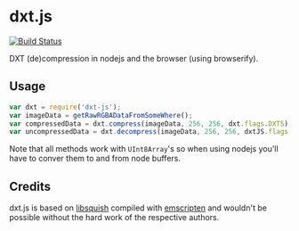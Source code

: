 # dxt.js

[![Build Status](https://travis-ci.org/icewind1991/dxt.js.svg?branch=master)](https://travis-ci.org/icewind1991/dxt.js)

DXT (de)compression in nodejs and the browser (using browserify).

## Usage

```js
var dxt = require('dxt-js');
var imageData = getRawRGBADataFromSomeWhere();
var compressedData = dxt.compress(imageData, 256, 256, dxt.flags.DXT5); // assumes 256x256 image
var uncompressedData = dxt.decompress(imageData, 256, 256, dxtJS.flags.DXT5);
```

Note that all methods work with `UInt8Array`'s so when using nodejs you'll have to conver them to and from node buffers.

## Credits

dxt.js is based on [libsquish](https://sourceforge.net/projects/libsquish/) compiled with [emscripten](https://github.com/kripken/emscripten) and wouldn't be possible without the hard work of the respective authors.
